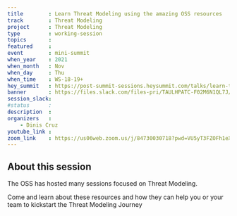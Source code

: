 ```yaml
---
title        : Learn Threat Modeling using the amazing OSS resources
track        : Threat Modeling
project      : Threat Modeling
type         : working-session
topics       :
featured     :
event        : mini-summit
when_year    : 2021
when_month   : Nov
when_day     : Thu
when_time    : WS-18-19+
hey_summit   : https://post-summit-sessions.heysummit.com/talks/learn-threat-modeling-using-the-amazing-oss-resources/
banner       : https://files.slack.com/files-pri/TAULHPATC-F02M6N1QL7J/oss_graphics_templates__1___44_.png
session_slack:
#status      : 
description  :
organizers   :
    - Dinis Cruz    
youtube_link : 
zoom_link    : https://us06web.zoom.us/j/84730030718?pwd=VU5yT3FZOFh1eXl4RGZLZDczbk8zZz09
---
```


## About this session
The OSS has hosted many sessions focused on Threat Modeling. 

Come and learn about these resources and how they can help you or your team to 
kickstart the Threat Modeling Journey
